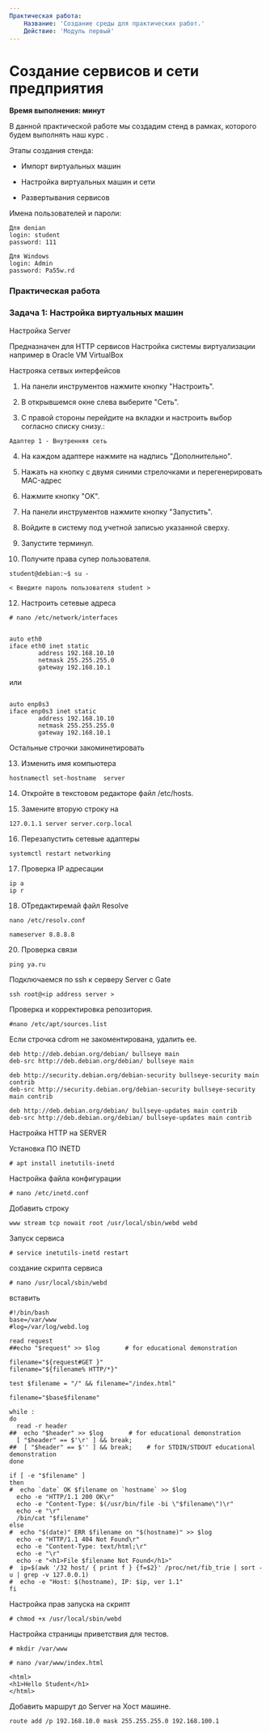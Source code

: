 ```yaml
---
Практическая работа:
    Название: 'Создание среды для практических работ.'
    Действие: 'Модуль первый'
---
```

# **Создание сервисов и сети предприятия**
**Время выполнения:  минут**

В данной практической работе мы создадим стенд в рамках, которого будем выполнять наш курс .

Этапы создания стенда:

- Импорт виртуальных машин

- Настройка виртуальных машин и сети

- Развертывания сервисов

Имена пользователей и пароли:
```
Для denian
login: student 
password: 111
```
```
Для Windows
login: Admin 
password: Pa55w.rd
```
### **Практическая работа**

### **Задача 1: Настройка виртуальных машин**

Настройка Server

Предназначен для HTTP сервисов
Настройка системы виртуализации например в Oracle VM VirtualBox

Настрояка сетвых интерфейсов

1. На панели инструментов нажмите кнопку "Настроить".

2. В открывшемся окне слева выберите "Сеть".

3. С правой стороны перейдите на вкладки и настроить выбор согласно списку снизу.:
```
Адаптер 1 - Внутренняя сеть 
```
4. На каждом адаптере нажмите на надпись "Дополнительно".

5. Нажать на кнопку с двумя синими стрелочками и перегенерировать MAC-адрес

6. Нажмите кнопку "OK".
   
8. На панели инструментов нажмите кнопку "Запустить".

9. Войдите в систему под учетной записью указанной сверху.

10. Запустите терминул.

11. Получите права супер пользователя.

```
student@debian:~$ su -
```
```
< Введите пароль пользователя student >
```

12. Настроить сетевые адреса
    
```
# nano /etc/network/interfaces
```

```

auto eth0
iface eth0 inet static
        address 192.168.10.10
        netmask 255.255.255.0
        gateway 192.168.10.1

```
или
```

auto enp0s3
iface enp0s3 inet static
        address 192.168.10.10
        netmask 255.255.255.0
        gateway 192.168.10.1
```
Остальные строчки закоминетировать


13. Изменить имя компьютера
```
hostnamectl set-hostname  server

```
14. Откройте в текстовом редакторе файл /etc/hosts.

15. Замените вторую строку на
```
127.0.1.1 server server.corp.local
```

16. Перезапустить сетевые адаптеры
```
systemctl restart networking
```
17. Проверка IP адресации
```
ip a
ip r
```

18.  ОТредактиремай файл Resolve

```
nano /etc/resolv.conf
```
```
nameserver 8.8.8.8
```

20. Проверка связи
```
ping ya.ru
```


Подключаемся по ssh к серверу Server c Gate
```
ssh root@<ip address server >
```
Проверка и корректировка репозитория.
```
#nano /etc/apt/sources.list
```
Если строчка cdrom не закоментирована, удалить ее.
```
deb http://deb.debian.org/debian/ bullseye main
deb-src http://deb.debian.org/debian/ bullseye main

deb http://security.debian.org/debian-security bullseye-security main contrib
deb-src http://security.debian.org/debian-security bullseye-security main contrib

deb http://deb.debian.org/debian/ bullseye-updates main contrib
deb-src http://deb.debian.org/debian/ bullseye-updates main contrib
```
Настройка HTTP на SERVER

Установка ПО INETD 
```
# apt install inetutils-inetd
```
Настройка файла конфигурации
```
# nano /etc/inetd.conf
```
Добавить строку 
```
www stream tcp nowait root /usr/local/sbin/webd webd
```
Запуск сервиса 
```
# service inetutils-inetd restart
```
создание скрипта сервиса
```
# nano /usr/local/sbin/webd
```
вставить
```
#!/bin/bash
base=/var/www
#log=/var/log/webd.log

read request
##echo "$request" >> $log       # for educational demonstration

filename="${request#GET }"
filename="${filename% HTTP/*}"

test $filename = "/" && filename="/index.html"

filename="$base$filename"

while :
do
  read -r header
##  echo "$header" >> $log       # for educational demonstration
  [ "$header" == $'\r' ] && break;
##  [ "$header" == $'' ] && break;    # for STDIN/STDOUT educational demonstration
done

if [ -e "$filename" ]
then
#  echo `date` OK $filename on `hostname` >> $log
  echo -e "HTTP/1.1 200 OK\r"
  echo -e "Content-Type: $(/usr/bin/file -bi \"$filename\")\r"
  echo -e "\r"
  /bin/cat "$filename"
else
#  echo "$(date)" ERR $filename on "$(hostname)" >> $log
  echo -e "HTTP/1.1 404 Not Found\r"
  echo -e "Content-Type: text/html;\r"
  echo -e "\r"
  echo -e "<h1>File $filename Not Found</h1>"
#  ip=$(awk '/32 host/ { print f } {f=$2}' /proc/net/fib_trie | sort -u | grep -v 127.0.0.1)
#  echo -e "Host: $(hostname), IP: $ip, ver 1.1"
fi
```
Настройка прав запуска на скрипт
```
# chmod +x /usr/local/sbin/webd
```
Настройка страницы приветствия для тестов.

```
# mkdir /var/www
```
```
# nano /var/www/index.html
```
```
<html>
<h1>Hello Student</h1>
</html>
```

Добавить маршрут до Server на Хост машине.

```
route add /p 192.168.10.0 mask 255.255.255.0 192.168.100.1
```
